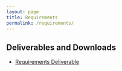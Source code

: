 ```yaml
---
layout: page
title: Requirements
permalink: /requirements/
---
```


## Deliverables and Downloads
+ [Requirements Deliverable](../assets/requirements.pdf)